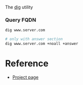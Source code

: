 The [dig](https://en.wikipedia.org/wiki/Dig_(command)) utility

### Query FQDN

```bash
dig www.server.com

# only with answer section
dig www.server.com +noall +answer
```

# Reference

- [Project page](https://en.wikipedia.org/wiki/Dig_(command))
